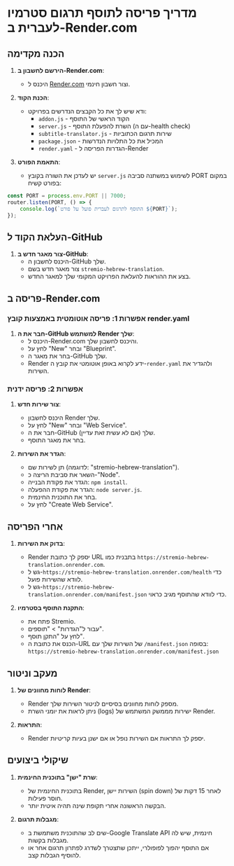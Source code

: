 # מדריך פריסה לתוסף תרגום סטרמיו לעברית ב-Render.com

## הכנה מקדימה

1. **הירשם לחשבון ב-Render.com**:
   - היכנס ל [Render.com](https://render.com) וצור חשבון חינמי.

2. **הכנת הקוד**:
   - ודא שיש לך את כל הקבצים הנדרשים בפרויקט:
     - `addon.js` - הקוד הראשי של התוסף
     - `server.js` - השרת להפעלת התוסף (עם ה-health check)
     - `subtitle-translator.js` - שירות תרגום הכתוביות
     - `package.json` - המכיל את כל התלויות הנדרשות
     - `render.yaml` - הגדרות הפריסה ל-Render

3. **התאמת הפורט**:
   - יש לעדכן את השורה בקובץ `server.js` לשימוש במשתנה סביבה PORT במקום בפורט קשיח:

```javascript
const PORT = process.env.PORT || 7000;
router.listen(PORT, () => {
    console.log(`התוסף לתרגום לעברית פועל על פורט ${PORT}`);
});
```

## העלאת הקוד ל-GitHub

1. **צור מאגר חדש ב-GitHub**:
   - היכנס לחשבון ה-GitHub שלך.
   - צור מאגר חדש בשם `stremio-hebrew-translation`.
   - בצע את ההוראות להעלאת הפרויקט המקומי שלך למאגר החדש.

## פריסה ב-Render.com

### אפשרות 1: פריסה אוטומטית באמצעות קובץ render.yaml

1. **חבר את ה-GitHub למשתמש Render שלך**:
   - היכנס ל-Render.com והיכנס לחשבון שלך.
   - לחץ על "New" ובחר "Blueprint".
   - בחר את מאגר ה-GitHub שלך.
   - Render ידע לקרוא באופן אוטומטי את קובץ ה-`render.yaml` ולהגדיר את השירות.

### אפשרות 2: פריסה ידנית

1. **צור שירות חדש**:
   - היכנס לחשבון Render שלך.
   - לחץ על "New" ובחר "Web Service".
   - חבר את ה-GitHub שלך (אם לא עשית זאת עדיין).
   - בחר את מאגר התוסף.

2. **הגדר את השירות**:
   - תן לשירות שם (לדוגמה: "stremio-hebrew-translation").
   - השאר את סביבת הריצה כ-"Node".
   - הגדר את פקודת הבנייה: `npm install`.
   - הגדר את פקודת ההפעלה: `node server.js`.
   - בחר את התוכנית החינמית.
   - לחץ על "Create Web Service".

## אחרי הפריסה

1. **בדוק את השירות**:
   - Render יספק לך כתובת URL בתבנית כמו `https://stremio-hebrew-translation.onrender.com`.
   - גש ל-`https://stremio-hebrew-translation.onrender.com/health` כדי לוודא שהשירות פועל.
   - גש ל-`https://stremio-hebrew-translation.onrender.com/manifest.json` כדי לוודא שהתוסף מגיב כראוי.

2. **התקנת התוסף בסטרמיו**:
   - פתח את Stremio.
   - עבור ל"הגדרות" > "תוספים".
   - לחץ על "התקן תוסף".
   - הכנס את כתובת ה-URL של השירות שלך עם `/manifest.json` בסופה:
     `https://stremio-hebrew-translation.onrender.com/manifest.json`

## מעקב וניטור

1. **לוחות מחוונים של Render**:
   - Render מספק לוחות מחוונים בסיסיים לניטור השירות שלך.
   - ניתן לראות את יומני השרת (logs) ישירות מממשק המשתמש של Render.

2. **התראות**:
   - Render יספק לך התראות אם השירות נופל או אם ישנן בעיות קריטיות.

## שיקולי ביצועים

1. **שרת "ישן" בתוכנית החינמית**:
   - בתוכנית החינמית של Render, השירות יישן (spin down) לאחר 15 דקות של חוסר פעילות.
   - הבקשה הראשונה אחרי תקופת שינה תהיה איטית יותר.

2. **מגבלות תרגום**:
   - שים לב שהתוכנית משתמשת ב-Google Translate API חינמית, שיש לה מגבלות בקשות.
   - אם התוסף יהפוך לפופולרי, ייתכן שתצטרך לשדרג לפתרון תרגום אחר או להוסיף הגבלות קצב.
